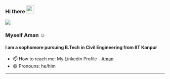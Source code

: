 ### Hi there <img src="https://media.giphy.com/media/hvRJCLFzcasrR4ia7z/giphy.gif" width="25px">
![](https://visitor-badge.glitch.me/badge?page_id=amanks-20)
<br />

### Myself Aman :relaxed:

#### I am a sophomore pursuing B.Tech in Civil Engineering from IIT Kanpur
<!-- ### AI/ML Enthusiast :v: -->


<!-- 🔭 I’m currently working as a volunteer data scientist at SDG AI Lab. <br>-->
<!-- - 🌱 I’m currently learning CV, HCI  - 👯 I’m looking to collaborate on ...  - 🤔 I’m looking for help with   - 💬 Ask me about ... <br> -->
- 📫 How to reach me: My Linkedin Profile - [Aman](https://www.linkedin.com/in/amanks-20) <br>
- 😄 Pronouns: he/him <br>
<!--- ⚡ Fun fact: ...-->

<hr>
<!-- 
# My Contributions
![My Activity](https://activity-graph.herokuapp.com/graph?username=amanks-20&theme=xcode) -->
